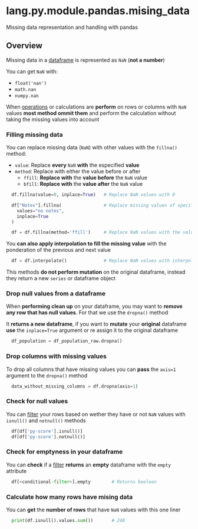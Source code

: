 # lang.py.module.pandas.mising_data

Missing data representation and handling with pandas

## Overview

Missing data in a [dataframe](./5t4z.md) is represented as `NaN` (**not a number**)

You can get `NaN` with:

- `float('nan')`
- `math.nan`
- `numpy.nan`

When [operations](./l1ya.md) or calculations are **perform** on rows or columns
with `NaN` values **most method ommit them** and perform the calculation
without taking the missing values into account

### Filling missing data

You can replace missing data (`NaN`) with other values with the `fillna()`
method:

- `value`: Replace **every** `NaN` **with** the especified **value**
- `method`: Replace with either the value before or after
  - `ffill`: **Replace with** the **value before** the `NaN` value
  - `bfill`: **Replace with** the **value after** the `NaN` value

```py
  df.fillna(value=0, inplace=True)   # Replace NaN values with 0

  df["Notes"].fillna(                # Replace missing values of specific column
    values="no notes",
    inplace=True
  )

  df = df.fillna(method='ffill')     # Replace NaN values with the value before it
```

You **can also apply interpolation to fill the missing value** with the ponderation
of the previous and next value

```py
  df = df.interpolate()              # Replace NaN values with interpolation
```

This methods **do not perform mutation** on the original dataframe, instead they
return a new `series` or dataframe object

### Drop null values from a dataframe

When **performing clean up** on your dataframe, you may want to **remove any row
that has null values**. For that we use the `dropna()` method

It **returns a new dataframe**, if you want to **mutate** your **original**
dataframe **use** the `inplace=True` argument or re assign it to the original
dataframe

```py
  df_population = df_population_raw.dropna()
```

### Drop columns with missing values

To drop all columns that have missing values you can **pass** the `axis=1` argument
to the `dropna()` method

```py
  data_without_missing_columns = df.dropna(axis=1)
```

### Check for null values

You can [filter](./m2xg.md) your rows based on wether they have or not `NaN`
values with `isnull()` and `notnull()` methods

```py
  df[df['py-score'].isnull()]
  df[df['py-score'].notnull()]
```

### Check for emptyness in your dataframe

You can **check** if a [filter](./niq3.md) **returns** an **empty** dataframe
with the `empty` attribute

```py
  df[<conditional-filter>].empty        # Returns boolean
```

### Calculate how many rows have mising data

You can **get** the **number of rows** that have `NaN` values with this one liner

```py
  print(df.isnull().values.sum())       # 248
```
